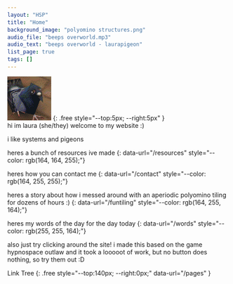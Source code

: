 ```yaml
---
layout: "HSP"
title: "Home"
background_image: "polyomino structures.png"
audio_file: "beeps overworld.mp3"
audio_text: "beeps overworld - laurapigeon"
list_page: true
tags: []
---
```


<img src="/user_resources/images/poly pigeon.png">
{: .free style="--top:5px; --right:5px" }

<div class="free" style="--top:10px; --left:20px; --box-width:260px">
hi im laura (she/they) welcome to my website :)

i like systems and pigeons

heres a bunch of resources ive made
{: data-url="/resources" style="--color: rgb(164, 164, 255);"}

heres how you can contact me
{: data-url="/contact" style="--color: rgb(164, 255, 255);"}

heres a story about how i messed around with an aperiodic polyomino tiling for dozens of hours :)
{: data-url="/funtiling" style="--color: rgb(164, 255, 164);"}

heres my words of the day for the day today
{: data-url="/words" style="--color: rgb(255, 255, 164);"}

also just try clicking around the site! i made this based on the game hypnospace outlaw and it took a looooot of work, but no button does nothing, so try them out :D
</div>

Link Tree
{: .free style="--top:140px; --right:0px;" data-url="/pages" }
